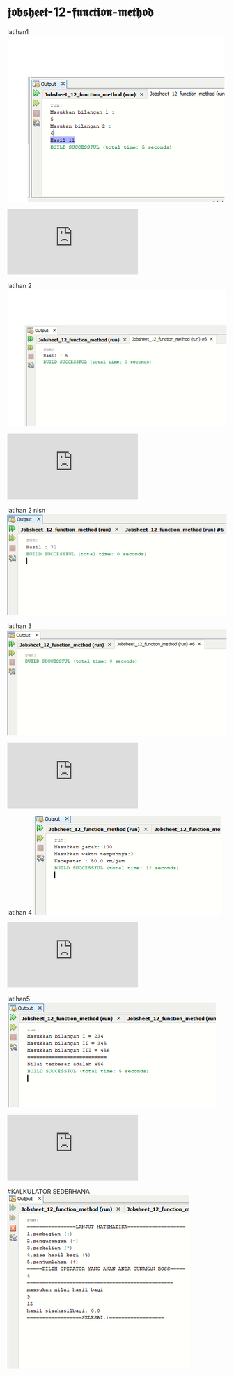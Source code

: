 # 𝖏𝖔𝖇𝖘𝖍𝖊𝖊𝖙-12-𝖋𝖚𝖓𝖈𝖙𝖎𝖔𝖓-𝖒𝖊𝖙𝖍𝖔𝖉




latihan1
![AltText](https://github.com/rendiwibawa/jobsheet-12-function-method/blob/master/latihan1.PNG)



![AltText](https://github.com/rendiwibawa/jobsheet-12-function-method/blob/master/Latihan1.java)






latihan 2
![AltText](https://github.com/rendiwibawa/jobsheet-12-function-method/blob/master/latihan2asli.PNG)



![AltText](https://github.com/rendiwibawa/jobsheet-12-function-method/blob/master/Latihan2.java)





latihan 2 nisn
![AltText](https://github.com/rendiwibawa/jobsheet-12-function-method/blob/master/latihan2sdganti...PNG)




latihan 3
![AltText](https://github.com/rendiwibawa/jobsheet-12-function-method/blob/master/latihan3.PNG)



![AltText](https://github.com/rendiwibawa/jobsheet-12-function-method/blob/master/Latihan3.java)







latihan 4
![AltText](https://github.com/rendiwibawa/jobsheet-12-function-method/blob/master/latihan4.PNG)




![AltText](https://github.com/rendiwibawa/jobsheet-12-function-method/blob/master/Latihan4.java)






latihan5
![AltText](https://github.com/rendiwibawa/jobsheet-12-function-method/blob/master/latihan5.PNG)




![AltText](https://github.com/rendiwibawa/jobsheet-12-function-method/blob/master/Latihan5.java)





#KALKULATOR SEDERHANA
![AltText](https://github.com/rendiwibawa/jobsheet-12-function-method/blob/master/kalkulator.PNG)




